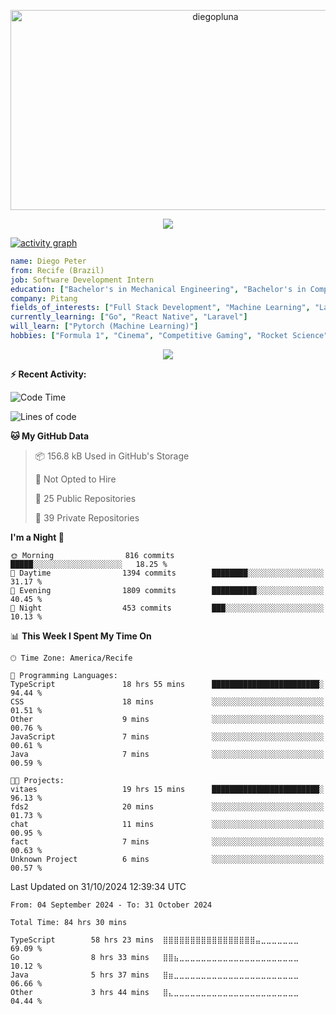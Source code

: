<p align="center">
  <img src="https://socialify.git.ci/diegopluna/diegopluna/image?font=Inter&forks=1&issues=1&language=1&name=1&owner=1&pattern=Brick%20Wall&pulls=1&stargazers=1&theme=Dark" alt="diegopluna" width="640" height="320" />
</p>

<p align="center">
  <img src="https://github-profile-trophy.vercel.app/?username=diegopluna&theme=tokyonight&column=-1"/>
</p>

[![activity graph](https://github-readme-activity-graph.vercel.app/graph?username=diegopluna&theme=github-dark-dimmed&custom_title=diegopluna%20Activity%20Graph&hide_border=true)](https://github.com/ashutosh00710/github-readme-activity-graph)

```yaml
name: Diego Peter
from: Recife (Brazil)
job: Software Development Intern
education: ["Bachelor's in Mechanical Engineering", "Bachelor's in Computer Science"]
company: Pitang
fields_of_interests: ["Full Stack Development", "Machine Learning", "Large Language Models", "Computer Vision"]
currently_learning: ["Go", "React Native", "Laravel"]
will_learn: ["Pytorch (Machine Learning)"]
hobbies: ["Formula 1", "Cinema", "Competitive Gaming", "Rocket Science"]
```
<p align="center">
  <img src="https://music-profile.rayriffy.com/theme/dark.svg?uid=001361.7bf259d2dfb9456ca71b61612518bc5f.0128" />
</p>

**:zap: Recent Activity:**

<!--START_SECTION:activity-->
<!--END_SECTION:activity-->

<!--START_SECTION:waka-->
![Code Time](http://img.shields.io/badge/Code%20Time-78%20hrs%2033%20mins-blue)

![Lines of code](https://img.shields.io/badge/From%20Hello%20World%20I%27ve%20Written-3.7%20million%20lines%20of%20code-blue)

**🐱 My GitHub Data** 

> 📦 156.8 kB Used in GitHub's Storage 
 > 
> 🚫 Not Opted to Hire
 > 
> 📜 25 Public Repositories 
 > 
> 🔑 39 Private Repositories 
 > 
**I'm a Night 🦉** 

```text
🌞 Morning                816 commits         █████░░░░░░░░░░░░░░░░░░░░   18.25 % 
🌆 Daytime                1394 commits        ████████░░░░░░░░░░░░░░░░░   31.17 % 
🌃 Evening                1809 commits        ██████████░░░░░░░░░░░░░░░   40.45 % 
🌙 Night                  453 commits         ███░░░░░░░░░░░░░░░░░░░░░░   10.13 % 
```


📊 **This Week I Spent My Time On** 

```text
🕑︎ Time Zone: America/Recife

💬 Programming Languages: 
TypeScript               18 hrs 55 mins      ████████████████████████░   94.44 % 
CSS                      18 mins             ░░░░░░░░░░░░░░░░░░░░░░░░░   01.51 % 
Other                    9 mins              ░░░░░░░░░░░░░░░░░░░░░░░░░   00.76 % 
JavaScript               7 mins              ░░░░░░░░░░░░░░░░░░░░░░░░░   00.61 % 
Java                     7 mins              ░░░░░░░░░░░░░░░░░░░░░░░░░   00.59 % 

🐱‍💻 Projects: 
vitaes                   19 hrs 15 mins      ████████████████████████░   96.13 % 
fds2                     20 mins             ░░░░░░░░░░░░░░░░░░░░░░░░░   01.73 % 
chat                     11 mins             ░░░░░░░░░░░░░░░░░░░░░░░░░   00.95 % 
fact                     7 mins              ░░░░░░░░░░░░░░░░░░░░░░░░░   00.63 % 
Unknown Project          6 mins              ░░░░░░░░░░░░░░░░░░░░░░░░░   00.57 % 
```


 Last Updated on 31/10/2024 12:39:34 UTC
<!--END_SECTION:waka-->

<!--START_SECTION:waka-simple-->

```text
From: 04 September 2024 - To: 31 October 2024

Total Time: 84 hrs 30 mins

TypeScript        58 hrs 23 mins  ⣿⣿⣿⣿⣿⣿⣿⣿⣿⣿⣿⣿⣿⣿⣿⣿⣿⣤⣀⣀⣀⣀⣀⣀⣀   69.09 %
Go                8 hrs 33 mins   ⣿⣿⣦⣀⣀⣀⣀⣀⣀⣀⣀⣀⣀⣀⣀⣀⣀⣀⣀⣀⣀⣀⣀⣀⣀   10.12 %
Java              5 hrs 37 mins   ⣿⣶⣀⣀⣀⣀⣀⣀⣀⣀⣀⣀⣀⣀⣀⣀⣀⣀⣀⣀⣀⣀⣀⣀⣀   06.66 %
Other             3 hrs 44 mins   ⣿⣄⣀⣀⣀⣀⣀⣀⣀⣀⣀⣀⣀⣀⣀⣀⣀⣀⣀⣀⣀⣀⣀⣀⣀   04.44 %
```

<!--END_SECTION:waka-simple-->
